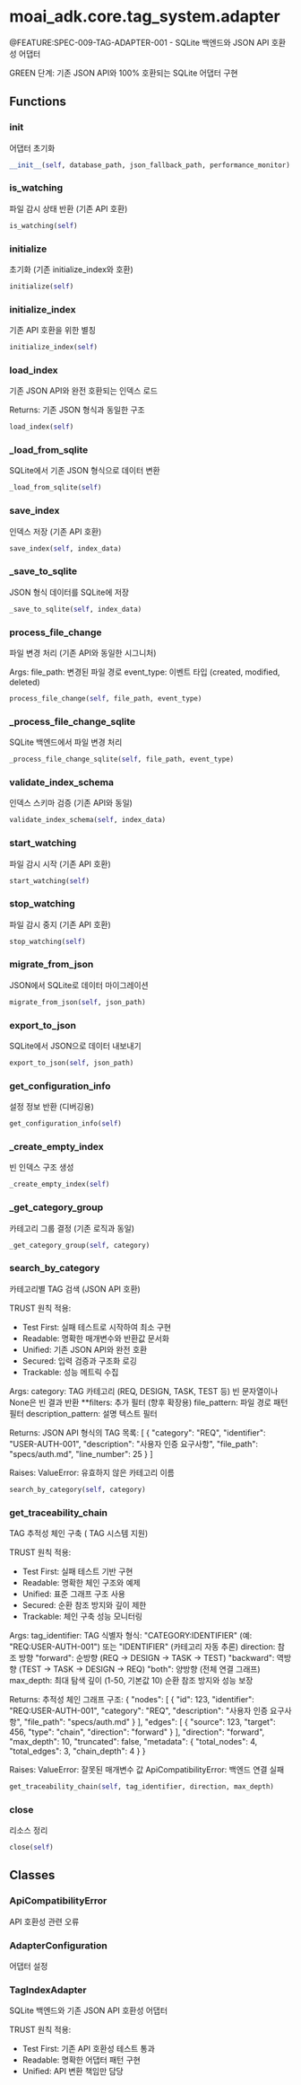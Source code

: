 # moai_adk.core.tag_system.adapter

@FEATURE:SPEC-009-TAG-ADAPTER-001 - SQLite 백엔드와 JSON API 호환성 어댑터

GREEN 단계: 기존 JSON API와 100% 호환되는 SQLite 어댑터 구현

## Functions

### __init__

어댑터 초기화

```python
__init__(self, database_path, json_fallback_path, performance_monitor)
```

### is_watching

파일 감시 상태 반환 (기존 API 호환)

```python
is_watching(self)
```

### initialize

초기화 (기존 initialize_index와 호환)

```python
initialize(self)
```

### initialize_index

기존 API 호환을 위한 별칭

```python
initialize_index(self)
```

### load_index

기존 JSON API와 완전 호환되는 인덱스 로드

Returns:
    기존 JSON 형식과 동일한 구조

```python
load_index(self)
```

### _load_from_sqlite

SQLite에서 기존 JSON 형식으로 데이터 변환

```python
_load_from_sqlite(self)
```

### save_index

인덱스 저장 (기존 API 호환)

```python
save_index(self, index_data)
```

### _save_to_sqlite

JSON 형식 데이터를 SQLite에 저장

```python
_save_to_sqlite(self, index_data)
```

### process_file_change

파일 변경 처리 (기존 API와 동일한 시그니처)

Args:
    file_path: 변경된 파일 경로
    event_type: 이벤트 타입 (created, modified, deleted)

```python
process_file_change(self, file_path, event_type)
```

### _process_file_change_sqlite

SQLite 백엔드에서 파일 변경 처리

```python
_process_file_change_sqlite(self, file_path, event_type)
```

### validate_index_schema

인덱스 스키마 검증 (기존 API와 동일)

```python
validate_index_schema(self, index_data)
```

### start_watching

파일 감시 시작 (기존 API 호환)

```python
start_watching(self)
```

### stop_watching

파일 감시 중지 (기존 API 호환)

```python
stop_watching(self)
```

### migrate_from_json

JSON에서 SQLite로 데이터 마이그레이션

```python
migrate_from_json(self, json_path)
```

### export_to_json

SQLite에서 JSON으로 데이터 내보내기

```python
export_to_json(self, json_path)
```

### get_configuration_info

설정 정보 반환 (디버깅용)

```python
get_configuration_info(self)
```

### _create_empty_index

빈 인덱스 구조 생성

```python
_create_empty_index(self)
```

### _get_category_group

카테고리 그룹 결정 (기존 로직과 동일)

```python
_get_category_group(self, category)
```

### search_by_category

카테고리별 TAG 검색 (JSON API 호환)

TRUST 원칙 적용:
- Test First: 실패 테스트로 시작하여 최소 구현
- Readable: 명확한 매개변수와 반환값 문서화
- Unified: 기존 JSON API와 완전 호환
- Secured: 입력 검증과 구조화 로깅
- Trackable: 성능 메트릭 수집

Args:
    category: TAG 카테고리 (REQ, DESIGN, TASK, TEST 등)
             빈 문자열이나 None은 빈 결과 반환
    **filters: 추가 필터 (향후 확장용)
             file_pattern: 파일 경로 패턴 필터
             description_pattern: 설명 텍스트 필터

Returns:
    JSON API 형식의 TAG 목록:
    [
        {
            "category": "REQ",
            "identifier": "USER-AUTH-001",
            "description": "사용자 인증 요구사항",
            "file_path": "specs/auth.md",
            "line_number": 25
        }
    ]

Raises:
    ValueError: 유효하지 않은 카테고리 이름

```python
search_by_category(self, category)
```

### get_traceability_chain

TAG 추적성 체인 구축 ( TAG 시스템 지원)

TRUST 원칙 적용:
- Test First: 실패 테스트 기반 구현
- Readable: 명확한 체인 구조와 예제
- Unified: 표준 그래프 구조 사용
- Secured: 순환 참조 방지와 깊이 제한
- Trackable: 체인 구축 성능 모니터링

Args:
    tag_identifier: TAG 식별자
                  형식: "CATEGORY:IDENTIFIER" (예: "REQ:USER-AUTH-001")
                  또는 "IDENTIFIER" (카테고리 자동 추론)
    direction: 참조 방향
              "forward": 순방향 (REQ → DESIGN → TASK → TEST)
              "backward": 역방향 (TEST → TASK → DESIGN → REQ)
              "both": 양방향 (전체 연결 그래프)
    max_depth: 최대 탐색 깊이 (1-50, 기본값 10)
              순환 참조 방지와 성능 보장

Returns:
    추적성 체인 그래프 구조:
    {
        "nodes": [
            {
                "id": 123,
                "identifier": "REQ:USER-AUTH-001",
                "category": "REQ",
                "description": "사용자 인증 요구사항",
                "file_path": "specs/auth.md"
            }
        ],
        "edges": [
            {
                "source": 123,
                "target": 456,
                "type": "chain",
                "direction": "forward"
            }
        ],
        "direction": "forward",
        "max_depth": 10,
        "truncated": false,
        "metadata": {
            "total_nodes": 4,
            "total_edges": 3,
            "chain_depth": 4
        }
    }

Raises:
    ValueError: 잘못된 매개변수 값
    ApiCompatibilityError: 백엔드 연결 실패

```python
get_traceability_chain(self, tag_identifier, direction, max_depth)
```

### close

리소스 정리

```python
close(self)
```

## Classes

### ApiCompatibilityError

API 호환성 관련 오류

### AdapterConfiguration

어댑터 설정

### TagIndexAdapter

SQLite 백엔드와 기존 JSON API 호환성 어댑터

TRUST 원칙 적용:
- Test First: 기존 API 호환성 테스트 통과
- Readable: 명확한 어댑터 패턴 구현
- Unified: API 변환 책임만 담당
